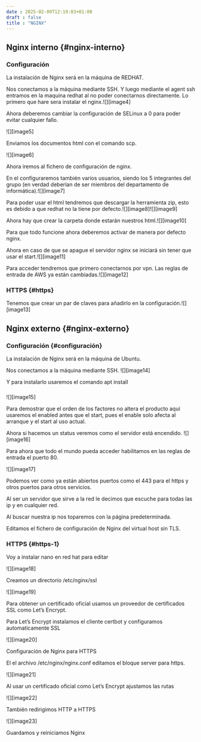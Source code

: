 ```yaml
---
date : 2025-02-09T12:19:03+01:00
draft : false
title : "NGINX"
---
```


## Nginx interno {#nginx-interno}

### Configuración

La instalación de Nginx será en la máquina de REDHAT.

Nos conectamos a la máquina mediante SSH. Y luego mediante el agent ssh entramos en la maquina redhat al no poder conectarnos directamente. Lo primero que hare sera instalar el nginx.![][image4]

Ahora deberemos cambiar la configuración de SELinux a 0 para poder evitar cualquier fallo.

![][image5]

Enviamos los documentos html con el comando scp.

![][image6]

Ahora iremos al fichero de configuración de nginx.

En el configuraremos también varios usuarios, siendo los 5 integrantes del grupo (en verdad deberían de ser miembros del departamento de informática).![][image7]

Para poder usar el html tendremos que descargar la herramienta zip, esto es debido a que redhat no la tiene por defecto.![][image8]![][image9]

Ahora hay que crear la carpeta donde estarán nuestros html.![][image10]

Para que todo funcione ahora deberemos activar de manera por defecto nginx.

Ahora en caso de que se apague el servidor nginx se iniciará sin tener que usar el start.![][image11]

Para acceder tendremos que primero conectarnos por vpn. Las reglas de entrada de AWS ya están cambiadas.![][image12]

### HTTPS {#https}

Tenemos que crear un par de claves para añadirlo en la configuración.![][image13]	

## Nginx externo {#nginx-externo}

### Configuración {#configuración}

La instalación de Nginx será en la máquina de Ubuntu.

Nos conectamos a la máquina mediante SSH. ![][image14]

Y para instalarlo usaremos el comando apt install

### 

![][image15]

Para demostrar que el orden de los factores no altera el producto aquí usaremos el enabled antes que el start, pues el enable solo afecta al arranque y el start al uso actual.

Ahora si hacemos un status veremos como el servidor está encendido. ![][image16]

Para ahora que todo el mundo pueda acceder habilitamos en las reglas de entrada el puerto 80\.

![][image17]

Podemos ver como ya están abiertos puertos como el 443 para el https y otros puertos para otros servicios.

Al ser un servidor que sirve a la red le decimos que escuche para todas las ip y en cualquier red. 

Al buscar nuestra ip nos toparemos con la página predeterminada. 

Editamos el fichero de configuración de Nginx del virtual host sin TLS.

### HTTPS {#https-1}

Voy a instalar nano en red hat para editar

![][image18]

Creamos un directorio /etc/nginx/ssl

![][image19]

Para obtener un certificado oficial usamos un proveedor de certificados SSL como Let’s Encrypt.

Para Let’s Encrypt instalamos el cliente certbot y configuramos automaticamente SSL

![][image20]

Configuración de Nginx para HTTPS

El el archivo /etc/nginx/nginx.conf editamos el bloque server para https.

![][image21]

Al usar un certificado oficial como Let’s Encrypt ajustamos las rutas

![][image22]

También redirigimos HTTP a HTTPS

![][image23]

Guardamos y reiniciamos Nginx


